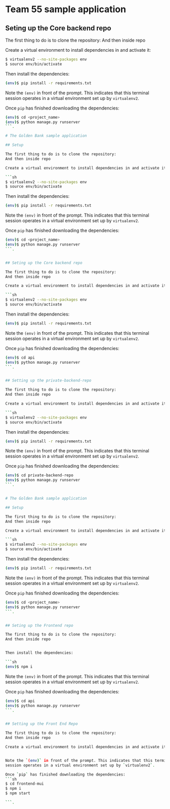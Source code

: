 # Team 55 sample application

## Seting up the Core backend repo

The first thing to do is to clone the repository:
And then inside repo

Create a virtual environment to install dependencies in and activate it:

```sh
$ virtualenv2 --no-site-packages env
$ source env/bin/activate
```

Then install the dependencies:

```sh
(env)$ pip install -r requirements.txt
```
Note the `(env)` in front of the prompt. This indicates that this terminal
session operates in a virtual environment set up by `virtualenv2`.

Once `pip` has finished downloading the dependencies:
```sh
(env)$ cd <project_name>
(env)$ python manage.py runserver
```.

# The Golden Bank sample application

## Setup

The first thing to do is to clone the repository:
And then inside repo

Create a virtual environment to install dependencies in and activate it:

```sh
$ virtualenv2 --no-site-packages env
$ source env/bin/activate
```

Then install the dependencies:

```sh
(env)$ pip install -r requirements.txt
```
Note the `(env)` in front of the prompt. This indicates that this terminal
session operates in a virtual environment set up by `virtualenv2`.

Once `pip` has finished downloading the dependencies:
```sh
(env)$ cd <project_name>
(env)$ python manage.py runserver
```.


## Seting up the Core backend repo

The first thing to do is to clone the repository:
And then inside repo

Create a virtual environment to install dependencies in and activate it:

```sh
$ virtualenv2 --no-site-packages env
$ source env/bin/activate
```

Then install the dependencies:

```sh
(env)$ pip install -r requirements.txt
```
Note the `(env)` in front of the prompt. This indicates that this terminal
session operates in a virtual environment set up by `virtualenv2`.

Once `pip` has finished downloading the dependencies:
```sh
(env)$ cd api
(env)$ python manage.py runserver
```.


## Setting up the private-backend-repo

The first thing to do is to clone the repository:
And then inside repo

Create a virtual environment to install dependencies in and activate it:

```sh
$ virtualenv2 --no-site-packages env
$ source env/bin/activate
```

Then install the dependencies:

```sh
(env)$ pip install -r requirements.txt
```
Note the `(env)` in front of the prompt. This indicates that this terminal
session operates in a virtual environment set up by `virtualenv2`.

Once `pip` has finished downloading the dependencies:
```sh
(env)$ cd private-backend-repo
(env)$ python manage.py runserver
```.


# The Golden Bank sample application

## Setup

The first thing to do is to clone the repository:
And then inside repo

Create a virtual environment to install dependencies in and activate it:

```sh
$ virtualenv2 --no-site-packages env
$ source env/bin/activate
```

Then install the dependencies:

```sh
(env)$ pip install -r requirements.txt
```
Note the `(env)` in front of the prompt. This indicates that this terminal
session operates in a virtual environment set up by `virtualenv2`.

Once `pip` has finished downloading the dependencies:
```sh
(env)$ cd <project_name>
(env)$ python manage.py runserver
```.


## Seting up the Frontend repo

The first thing to do is to clone the repository:
And then inside repo


Then install the dependencies:

```sh
(env)$ npm i
```
Note the `(env)` in front of the prompt. This indicates that this terminal
session operates in a virtual environment set up by `virtualenv2`.

Once `pip` has finished downloading the dependencies:
```sh
(env)$ cd api
(env)$ python manage.py runserver
```.


## Setting up the Front End Repo

The first thing to do is to clone the repository:
And then inside repo

Create a virtual environment to install dependencies in and activate it:


Note the `(env)` in front of the prompt. This indicates that this terminal
session operates in a virtual environment set up by `virtualenv2`.

Once `pip` has finished downloading the dependencies:
```sh
$ cd frontend-mui
$ npm i
$ npm start

```.

